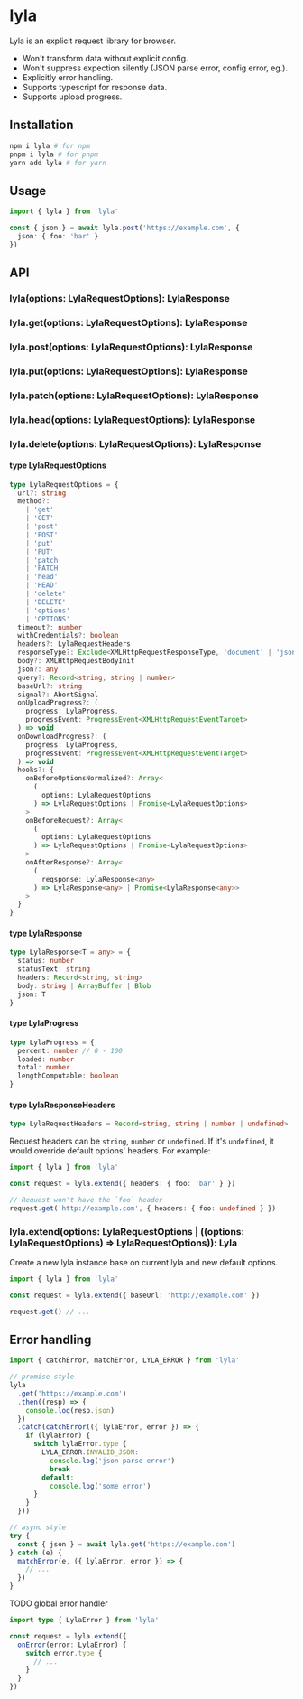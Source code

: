 # lyla

Lyla is an explicit request library for browser.

- Won't transform data without explicit config.
- Won't suppress expection silently (JSON parse error, config error, eg.).
- Explicitly error handling.
- Supports typescript for response data.
- Supports upload progress.

## Installation

```bash
npm i lyla # for npm
pnpm i lyla # for pnpm
yarn add lyla # for yarn
```

## Usage

```ts
import { lyla } from 'lyla'

const { json } = await lyla.post('https://example.com', {
  json: { foo: 'bar' }
})
```

## API

### lyla<T>(options: LylaRequestOptions): LylaResponse<T>

### lyla.get<T>(options: LylaRequestOptions): LylaResponse<T>

### lyla.post<T>(options: LylaRequestOptions): LylaResponse<T>

### lyla.put<T>(options: LylaRequestOptions): LylaResponse<T>

### lyla.patch<T>(options: LylaRequestOptions): LylaResponse<T>

### lyla.head<T>(options: LylaRequestOptions): LylaResponse<T>

### lyla.delete<T>(options: LylaRequestOptions): LylaResponse<T>

#### type LylaRequestOptions

```ts
type LylaRequestOptions = {
  url?: string
  method?:
    | 'get'
    | 'GET'
    | 'post'
    | 'POST'
    | 'put'
    | 'PUT'
    | 'patch'
    | 'PATCH'
    | 'head'
    | 'HEAD'
    | 'delete'
    | 'DELETE'
    | 'options'
    | 'OPTIONS'
  timeout?: number
  withCredentials?: boolean
  headers?: LylaRequestHeaders
  responseType?: Exclude<XMLHttpRequestResponseType, 'document' | 'json' | ''>
  body?: XMLHttpRequestBodyInit
  json?: any
  query?: Record<string, string | number>
  baseUrl?: string
  signal?: AbortSignal
  onUploadProgress?: (
    progress: LylaProgress,
    progressEvent: ProgressEvent<XMLHttpRequestEventTarget>
  ) => void
  onDownloadProgress?: (
    progress: LylaProgress,
    progressEvent: ProgressEvent<XMLHttpRequestEventTarget>
  ) => void
  hooks?: {
    onBeforeOptionsNormalized?: Array<
      (
        options: LylaRequestOptions
      ) => LylaRequestOptions | Promise<LylaRequestOptions>
    >
    onBeforeRequest?: Array<
      (
        options: LylaRequestOptions
      ) => LylaRequestOptions | Promise<LylaRequestOptions>
    >
    onAfterResponse?: Array<
      (
        reqsponse: LylaResponse<any>
      ) => LylaResponse<any> | Promise<LylaResponse<any>>
    >
  }
}
```

#### type LylaResponse

```ts
type LylaResponse<T = any> = {
  status: number
  statusText: string
  headers: Record<string, string>
  body: string | ArrayBuffer | Blob
  json: T
}
```

#### type LylaProgress

```ts
type LylaProgress = {
  percent: number // 0 - 100
  loaded: number
  total: number
  lengthComputable: boolean
}
```

#### type LylaResponseHeaders

```ts
type LylaRequestHeaders = Record<string, string | number | undefined>
```

Request headers can be `string`, `number` or `undefined`. If it's `undefined`,
it would override default options' headers. For example:

```ts
import { lyla } from 'lyla'

const request = lyla.extend({ headers: { foo: 'bar' } })

// Request won't have the `foo` header
request.get('http://example.com', { headers: { foo: undefined } })
```

### lyla.extend(options: LylaRequestOptions | ((options: LylaRequestOptions) => LylaRequestOptions)): Lyla

Create a new lyla instance base on current lyla and new default options.

```ts
import { lyla } from 'lyla'

const request = lyla.extend({ baseUrl: 'http://example.com' })

request.get() // ...
```

## Error handling

```ts
import { catchError, matchError, LYLA_ERROR } from 'lyla'

// promise style
lyla
  .get('https://example.com')
  .then((resp) => {
    console.log(resp.json)
  })
  .catch(catchError(({ lylaError, error }) => {
    if (lylaError) {
      switch lylaError.type {
        LYLA_ERROR.INVALID_JSON:
          console.log('json parse error')
          break
        default:
          console.log('some error')
      }
    }
  }))

// async style
try {
  const { json } = await lyla.get('https://example.com')
} catch (e) {
  matchError(e, ({ lylaError, error }) => {
    // ...
  })
}
```

TODO global error handler

```ts
import type { LylaError } from 'lyla'

const request = lyla.extend({
  onError(error: LylaError) {
    switch error.type {
      // ...
    }
  }
})
```
